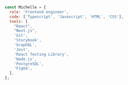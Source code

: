 <!--
**michmy/michmy** is a ✨ _special_ ✨ repository because its `README.md` (this file) appears on your GitHub profile.

Here are some ideas to get you started:

- 🔭 I’m currently working on ...
- 🌱 I’m currently learning ...
- 👯 I’m looking to collaborate on ...
- 🤔 I’m looking for help with ...
- 💬 Ask me about ...
- 📫 How to reach me: ...
- 😄 Pronouns: ...
- ⚡ Fun fact: ...
-->

```javascript
const Michelle = {
  role: 'Frontend engineer',
  code: ['Typescript', 'Javascript', 'HTML', 'CSS'],
  tools: [
    "React",
    "Next.js",
    'Git',
    'Storybook',
    'GraphQL',
    'Jest',
    'React Testing Library',
    'Node.js',
    'PostgreSQL',
    'Figma',
  ],
};

```

